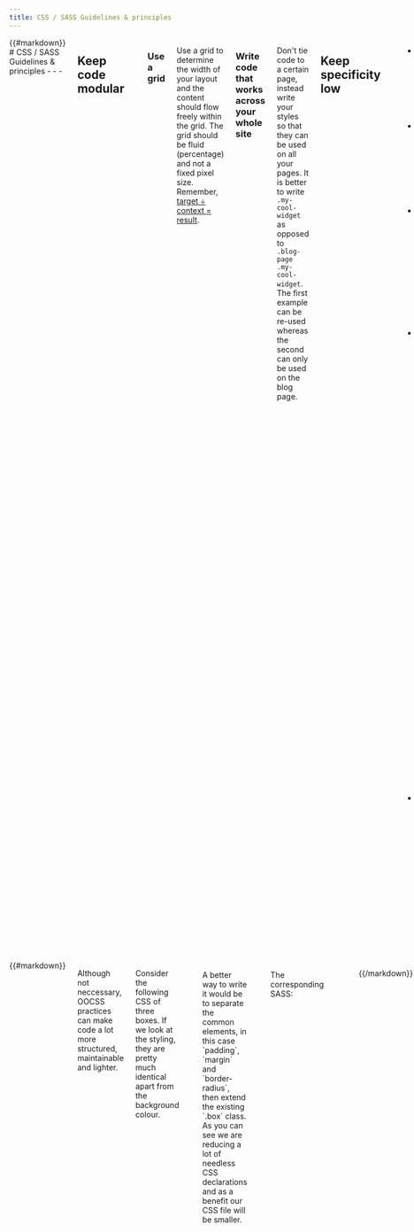 ```yaml
---
title: CSS / SASS Guidelines & principles
---
```

<div class='row'>
<div class="large-12 columns">
{{#markdown}}
# CSS / SASS Guidelines & principles
- - -

## Keep code modular
- - -
### Use a grid
Use a grid to determine the width of your layout and the content should flow freely within the grid. The grid should be fluid (percentage) and not a fixed pixel size. Remember, <a href='http://alistapart.com/article/fluidgrids/'>target ÷ context = result</a>.

### Write code that works across your whole site
Don't tie code to a certain page, instead write your styles so that they can be used on all your pages. It is better to write `.my-cool-widget` as opposed to `.blog-page .my-cool-widget`. The first example can be re-used whereas the second can only be used on the blog page.

## Keep specificity low
- - -
- Keep specificity, this makes it easier for other developers to debug code.
- Using tags and classes, IDs should be avoided because they are highly specific.
- Don't over specify selectors, `.class-name` is better than `div.class-name`. The second example increases specificity needlessly.
- Keep your CSS only as specific as it needs to be. Something like `body .about-page .container section .content .col-1 article .cool-widget p` would be an extreme example, not only is it completely over specified, it is not modular at all, will increase CSS file size needlessly and will have a high impact on <a href='https://developers.google.com/speed/articles/reflow?hl=fr'>page reflow speed</a> (heavy use of descendant selector). A better way of writing this could be `.cool-widget p` or using a direct descendant `.cool-widget > p`.
- Avoid the use of !important, this completely messes with specificity. Using it will make mean other developers will have a much harder time overriding the code.


## Keep code light
- - -
### Frameworks
If you use a framework such as bootstrap, remove any styles you don't need. Better yet, only include the styles you need. This could save over a 100KB in CSS file size.

### Minify CSS
CSS source file downloads are part of the critical rendering path for a browser. You need to deliver your styles as effectively as possible, and that means minifying your code into a single optimised file. Minifying will strip out whitespace which leads to a smaller file and a single file will mean less HTTP requests.

### Limit the amount of fonts embedded
Embedding fonts via CSS is cool, gone are the days of limiting yourself to a small subset of "web safe" fonts. However, embeddng many fonts can have a dramatic impact on performance. If there are multiple variants of a font, consider picking out three or so variants.


## Accessibility
- - -
### Use scalable values for fonts
Use scalable values such as ems or rems. If using rems, you can add a pixel fallback for old browsers via a mixin:

    @mixin font-size($sizeValue: 1.6) {
        font-size: ($sizeValue * 10) + px;
        font-size: $sizeValue + rem;
    }

<br />
## Consider using an object oriented CSS approach
- - - 
{{/markdown}}
</div>
</div>
<div class='row'>
<div class="large-12 columns">
{{#markdown}}

Although not neccessary, OOCSS practices can make code a lot more structured, maintainable and lighter.

Consider the following CSS of three boxes. If we look at the styling, they are pretty much identical apart from the background colour.

    .box-blue {
        padding: 10px;
        margin: 20px;
        border-radius: 5px;
        background: #ace;        
    }
    .box-red {
        padding: 10px;
        margin: 20px;
        border-radius: 5px;
        background: #c00;        
    }
    .box-green {
        padding: 10px;
        margin: 20px;
        border-radius: 5px;
        background: #aca;        
    }

<br />
A better way to write it would be to separate the common elements, in this case `padding`, `margin` and `border-radius`, then extend the existing  `.box` class. As you can see we are reducing a lot of needless CSS declarations and as a benefit our CSS file will be smaller.
    
    .box {
        padding: 10px;
        margin: 20px;
        border-radius: 5px;
    }
    .box.blue {
        background: #ace;
    }
    .box.red {
        background: #c00;
    }
    .box.red {
        background: #aca;
    }


<br />
The corresponding SASS:
    
    .box {
        padding: 10px;
        margin: 20px;
        border-radius: 5px;
        &.blue {
            background: #ace;
        }
        &.red {
            background: #c00;    
        }
        &.green {
            background: #aca;    
        }
    }

- - - 
{{/markdown}}
</div>
</div>